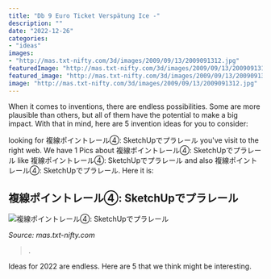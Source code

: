 ```yaml
---
title: "Db 9 Euro Ticket Verspätung Ice -"
description: ""
date: "2022-12-26"
categories:
- "ideas"
images:
- "http://mas.txt-nifty.com/3d/images/2009/09/13/2009091312.jpg"
featuredImage: "http://mas.txt-nifty.com/3d/images/2009/09/13/2009091312.jpg"
featured_image: "http://mas.txt-nifty.com/3d/images/2009/09/13/2009091312.jpg"
image: "http://mas.txt-nifty.com/3d/images/2009/09/13/2009091312.jpg"
---
```



When it comes to inventions, there are endless possibilities. Some are more plausible than others, but all of them have the potential to make a big impact. With that in mind, here are 5 invention ideas for you to consider: 

	

		
looking for 複線ポイントレール④: SketchUpでプラレール you've visit to the right web. We have 1 Pics about 複線ポイントレール④: SketchUpでプラレール like 複線ポイントレール④: SketchUpでプラレール and also 複線ポイントレール④: SketchUpでプラレール. Here it is:
		
    
## 複線ポイントレール④: SketchUpでプラレール

<img loading=lazy src="http://mas.txt-nifty.com/3d/images/2009/09/13/2009091312.jpg" onerror="this.onerror=null;this.src='https://tse1.mm.bing.net/th?id=OIP.OOY4krI0pJLaaNQuAUbU8gHaEK&amp;pid=15.1';" alt="複線ポイントレール④: SketchUpでプラレール">

_Source: mas.txt-nifty.com_

>. 

	

Ideas for 2022 are endless. Here are 5 that we think might be interesting. 

